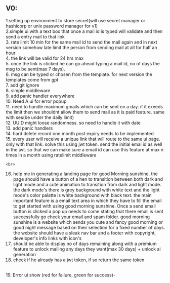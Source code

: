 ## V0:
1.setting up environment to store secret(will use secret manager or hashicorp or unix password manager for v1)
<br>
2.simple ui with a text box that once a mail id is typed will validate and then send a entry mail to that link
<br>
3. rate limit 10 min for the same mail id to send the mail again and in next version somehow late limit the person from sending mail at all for half an hour
<br>
4. the link will be valid for 24 hrs max
<br>
5. once the link is clicked he can go ahead typing a mail id, no of days the msg to be sent(max 7 days).
   <br>
6. msg can be typed or chosen from the template. for next version the templates come from gpt
   <br>
   7. add git ignore
   <br>
8. simple middleware
   <br>
  9. add panic handler everywhere
   <br>
   10. Need A ui for error popup
   <br>
   11. need to handle maximum gmails which can be sent on a day. if it exeeds the limit then we shouldnt allow them to send mail as it is paid feature. same with ses(be under the daily limit)
   <br>
   12. UUID might loose randomness. so need to handle it with date
      <br>
   13. add panic handlers
   <br>
   14. hard delete record one month post expiry needs to be implemented
      <br>
   15. every user will receive a unique link that will route to the same ui page. only with that link. solve this using jwt token. send the initial emai id as well in the jwt. so that we can make sure a email  id can use this feature at max n times in a month  using ratelimit middleware

    <br>
   16. help me in generating a landing page for good Morning sunshine. the page should have a button of a hen to transition between both dark and light mode and a cute animation to transition from dark and light mode. the dark mode's there is grey background with white text and the light mode's color palatte is white background with black text. the main important feature is a email text area in which they have to fill the email to get started with using good morning sunshine. Once a send email button is clicked a pop up needs to come stating that there email is sent successfully go check your email and spam folder. good morning sunshine is a website which sends you cute and fancy good morning or good night message based on their selection for a fixed number of days. the website should have a sleak nav bar and a footer with copyright, developer's info links with icon's
      <br>
   17. should be able to display no of days remaining along with a premium feature to unlock mailing any days they want(max 30 days) + unlock ai generation
      <br>
   18. check if he already has a jwt token, if so return the same token
   <br>
   19. Error ui show (red for failure, green for success)-
